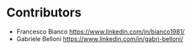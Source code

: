 # Contributors

- Francesco Bianco <https://www.linkedin.com/in/bianco1981/>
- Gabriele Belloni <https://www.linkedin.com/in/gabri-belloni/>
